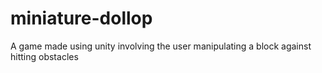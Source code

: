 # miniature-dollop
A game made using unity involving the user manipulating a block against hitting obstacles
